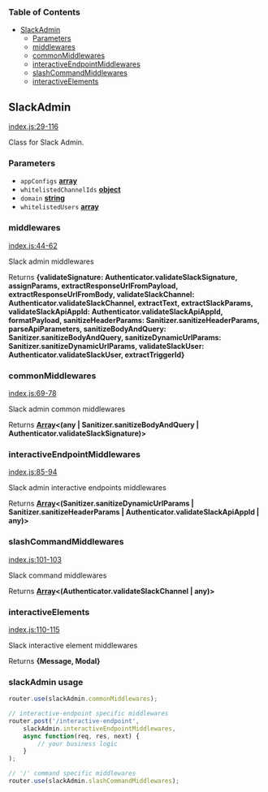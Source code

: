 <!-- Generated by documentation.js. Update this documentation by updating the source code. -->

### Table of Contents

*   [SlackAdmin][1]
    *   [Parameters][2]
    *   [middlewares][3]
    *   [commonMiddlewares][4]
    *   [interactiveEndpointMiddlewares][5]
    *   [slashCommandMiddlewares][6]
    *   [interactiveElements][7]

## SlackAdmin

[index.js:29-116][8]

Class for Slack Admin.

### Parameters

*   `appConfigs` **[array][9]** 
*   `whitelistedChannelIds` **[object][10]** 
*   `domain` **[string][11]** 
*   `whitelistedUsers` **[array][9]** 

### middlewares

[index.js:44-62][12]

Slack admin middlewares

Returns **{validateSignature: Authenticator.validateSlackSignature, assignParams, extractResponseUrlFromPayload, extractResponseUrlFromBody, validateSlackChannel: Authenticator.validateSlackChannel, extractText, extractSlackParams, validateSlackApiAppId: Authenticator.validateSlackApiAppId, formatPayload, sanitizeHeaderParams: Sanitizer.sanitizeHeaderParams, parseApiParameters, sanitizeBodyAndQuery: Sanitizer.sanitizeBodyAndQuery, sanitizeDynamicUrlParams: Sanitizer.sanitizeDynamicUrlParams, validateSlackUser: Authenticator.validateSlackUser, extractTriggerId}** 

### commonMiddlewares

[index.js:69-78][13]

Slack admin common middlewares

Returns **[Array][9]<(any | Sanitizer.sanitizeBodyAndQuery | Authenticator.validateSlackSignature)>** 

### interactiveEndpointMiddlewares

[index.js:85-94][14]

Slack admin interactive endpoints middlewares

Returns **[Array][9]<(Sanitizer.sanitizeDynamicUrlParams | Sanitizer.sanitizeHeaderParams | Authenticator.validateSlackApiAppId | any)>** 

### slashCommandMiddlewares

[index.js:101-103][15]

Slack command middlewares

Returns **[Array][9]<(Authenticator.validateSlackChannel | any)>** 

### interactiveElements

[index.js:110-115][16]

Slack interactive element middlewares

Returns **{Message, Modal}** 

[1]: #slackadmin

[2]: #parameters

[3]: #middlewares

[4]: #commonmiddlewares

[5]: #interactiveendpointmiddlewares

[6]: #slashcommandmiddlewares

[7]: #interactiveelements

[8]: https://github.com/PLG-Works/slack-admin/blob/42b5cbe7078f1e2eb48ff2b7273d1a7ca9d1d615/index.js#L29-L116 "Source code on GitHub"

[9]: https://developer.mozilla.org/docs/Web/JavaScript/Reference/Global_Objects/Array

[10]: https://developer.mozilla.org/docs/Web/JavaScript/Reference/Global_Objects/Object

[11]: https://developer.mozilla.org/docs/Web/JavaScript/Reference/Global_Objects/String

[12]: https://github.com/PLG-Works/slack-admin/blob/42b5cbe7078f1e2eb48ff2b7273d1a7ca9d1d615/index.js#L44-L62 "Source code on GitHub"

[13]: https://github.com/PLG-Works/slack-admin/blob/42b5cbe7078f1e2eb48ff2b7273d1a7ca9d1d615/index.js#L69-L78 "Source code on GitHub"

[14]: https://github.com/PLG-Works/slack-admin/blob/42b5cbe7078f1e2eb48ff2b7273d1a7ca9d1d615/index.js#L85-L94 "Source code on GitHub"

[15]: https://github.com/PLG-Works/slack-admin/blob/42b5cbe7078f1e2eb48ff2b7273d1a7ca9d1d615/index.js#L101-L103 "Source code on GitHub"

[16]: https://github.com/PLG-Works/slack-admin/blob/42b5cbe7078f1e2eb48ff2b7273d1a7ca9d1d615/index.js#L110-L115 "Source code on GitHub"

### slackAdmin usage

```javascript
router.use(slackAdmin.commonMiddlewares);

// interactive-endpoint specific middlewares
router.post('/interactive-endpoint', 
    slackAdmin.interactiveEndpointMiddlewares, 
    async function(req, res, next) {
        // your business logic
    }
);

// '/' command specific middlewares
router.use(slackAdmin.slashCommandMiddlewares);
```

